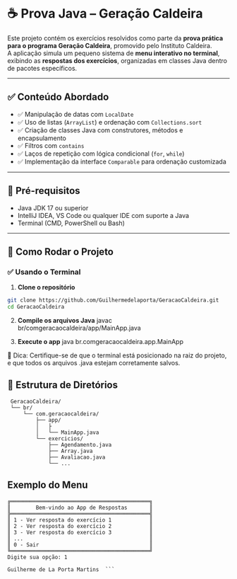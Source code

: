 # ☕ Prova Java – Geração Caldeira

Este projeto contém os exercícios resolvidos como parte da **prova prática para o programa Geração Caldeira**, promovido pelo Instituto Caldeira.  
A aplicação simula um pequeno sistema de **menu interativo no terminal**, exibindo as **respostas dos exercícios**, organizadas em classes Java dentro de pacotes específicos.

---

## ✅ Conteúdo Abordado

- ✅ Manipulação de datas com `LocalDate`
- ✅ Uso de listas (`ArrayList`) e ordenação com `Collections.sort`
- ✅ Criação de classes Java com construtores, métodos e encapsulamento
- ✅ Filtros com `contains`
- ✅ Laços de repetição com lógica condicional (`for`, `while`)
- ✅ Implementação da interface `Comparable` para ordenação customizada

---

## 🔧 Pré-requisitos

- Java JDK 17 ou superior
- IntelliJ IDEA, VS Code ou qualquer IDE com suporte a Java
- Terminal (CMD, PowerShell ou Bash)

---

## 🚀 Como Rodar o Projeto

### ✅ Usando o Terminal

1. **Clone o repositório**

```bash
git clone https://github.com/Guilhermedelaporta/GeracaoCaldeira.git
cd GeracaoCaldeira
```
2. **Compile os arquivos Java**
  javac br/comgeracaocaldeira/app/MainApp.java

3. **Execute o app**
  java br.comgeracaocaldeira.app.MainApp

📌 Dica: Certifique-se de que o terminal está posicionado na raiz do projeto, e que todos os arquivos .java estejam corretamente salvos.

## 📁 Estrutura de Diretórios 
 ```` 
  GeracaoCaldeira/
  └── br/
      └── com.geracaocaldeira/
          ├── app/
          │   ├ 
          │   └── MainApp.java
          └── exercicios/
              ├── Agendamento.java
              ├── Array.java
              ├── Avaliacao.java
              └── ...
````

## Exemplo do Menu 
````
╔════════════════════════════════════════════╗
║        Bem-vindo ao App de Respostas       ║
╠════════════════════════════════════════════╣
║ 1 - Ver resposta do exercício 1            ║
║ 2 - Ver resposta do exercício 2            ║
║ 3 - Ver resposta do exercício 3            ║
║ ...                                        ║
║ 0 - Sair                                   ║
╚════════════════════════════════════════════╝
Digite sua opção: 1

Guilherme de La Porta Martins  ```

